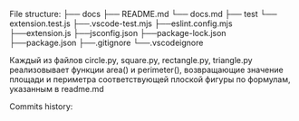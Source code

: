 File structure:
├── docs
    ├── README.md
    └── docs.md
├── test
    └── extension.test.js
├──.vscode-test.mjs
├──eslint.config.mjs
├──extension.js
├──jsconfig.json
├──package-lock.json
├──package.json
├──.gitignore
└──.vscodeignore

Каждый из файлов circle.py, square.py, rectangle.py, triangle.py реализовывает функции area() и perimeter(), возвращающие значение площади и периметра соответствующей плоской фигуры по формулам, указанным в readme.md

Commits history:
